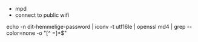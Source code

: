 * mpd
* connect to public wifi

echo -n dit-hemmelige-password | iconv -t utf16le | openssl md4 | grep --color=none -o "[^ =]*$"
